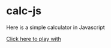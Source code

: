 # calc-js
Here is a simple calculator in Javascript

[Click here to play with](https://methbkts.github.io/calc-js/)
